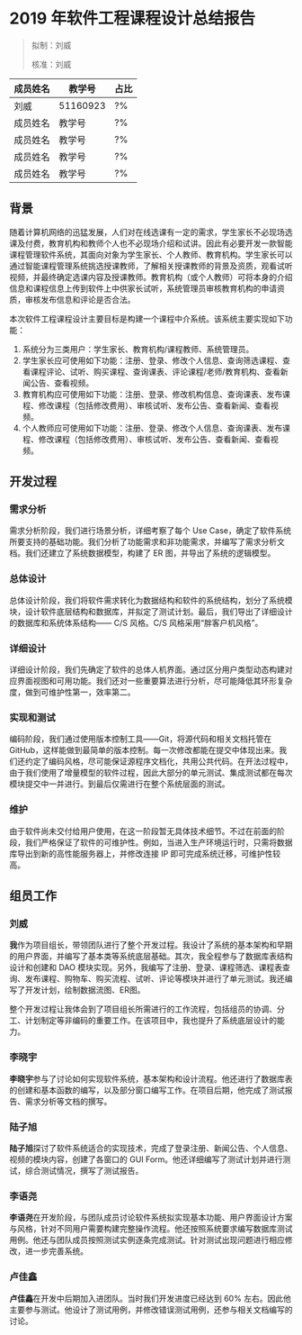 # 2019 年软件工程课程设计总结报告

>拟制：刘威
>
>核准：刘威

| 成员姓名 | 教学号 | 占比 |
| ------- | ------ | ------ |
| 刘威 | 51160923 | ?% |
| 成员姓名 | 教学号 | ?% |
| 成员姓名 | 教学号 | ?% |
| 成员姓名 | 教学号 | ?% |
| 成员姓名 | 教学号 | ?% |

## 背景

随着计算机网络的迅猛发展，人们对在线选课有一定的需求，学生家长不必现场选课及付费，教育机构和教师个人也不必现场介绍和试讲。因此有必要开发一款智能课程管理软件系统，其面向对象为学生家长、个人教师、教育机构。学生家长可以通过智能课程管理系统挑选授课教师，了解相关授课教师的背景及资质，观看试听视频，并最终确定选课内容及授课教师。教育机构（或个人教师）可将本身的介绍信息和课程信息上传到软件上中供家长试听，系统管理员审核教育机构的申请资质，审核发布信息和评论是否合法。

本次软件工程课程设计主要目标是构建一个课程中介系统。该系统主要实现如下功能：

1. 系统分为三类用户：学生家长、教育机构/课程教师、系统管理员。
2. 学生家长应可使用如下功能：注册、登录、修改个人信息、查询筛选课程、查看课程评论、试听、购买课程、查询课表、评论课程/老师/教育机构、查看新闻公告、查看视频。
3. 教育机构应可使用如下功能：注册、登录、修改机构信息、查询课表、发布课程、修改课程（包括修改费用）、审核试听、发布公告、查看新闻、查看视频。
3. 个人教师应可使用如下功能：注册、登录、修改个人信息、查询课表、发布课程、修改课程（包括修改费用）、审核试听、发布公告、查看新闻、查看视频。

## 开发过程

### 需求分析

需求分析阶段，我们进行场景分析，详细考察了每个 Use Case，确定了软件系统所要支持的基础功能。我们分析了功能需求和非功能需求，并编写了需求分析文档。我们还建立了系统数据模型，构建了 ER 图，并导出了系统的逻辑模型。

### 总体设计

总体设计阶段，我们将软件需求转化为数据结构和软件的系统结构，划分了系统模块，设计软件底层结构和数据库，并拟定了测试计划。最后，我们导出了详细设计的数据库和系统体系结构—— C/S 风格。C/S 风格采用“胖客户机风格”。

### 详细设计

详细设计阶段，我们先确定了软件的总体人机界面。通过区分用户类型动态构建对应界面视图和可用功能。我们还对一些重要算法进行分析，尽可能降低其环形复杂度，做到可维护性第一，效率第二。

### 实现和测试

编码阶段，我们通过使用版本控制工具——Git，将源代码和相关文档托管在 GitHub，这样能做到最简单的版本控制。每一次修改都能在提交中体现出来。我们还约定了编码风格，尽可能保证源程序文档化，共用公共代码。在开法过程中，由于我们使用了增量模型的软件过程，因此大部分的单元测试、集成测试都在每次模块提交中一并进行。到最后仅需进行在整个系统层面的测试。

### 维护

由于软件尚未交付给用户使用，在这一阶段暂无具体技术细节。不过在前面的阶段，我们严格保证了软件的可维护性。例如，当进入生产环境运行时，只需将数据库导出到新的高性能服务器上，并修改连接 IP 即可完成系统迁移，可维护性较高。

## 组员工作

### 刘威

**我**作为项目组长，带领团队进行了整个开发过程。我设计了系统的基本架构和早期的用户界面，并编写了基本类等系统底层基础。其次，我全程参与了数据库表结构设计和创建和 DAO 模块实现。另外，我编写了注册、登录、课程筛选、课程表查询、发布课程、购物车、购买流程、试听、评论等模块并进行了单元测试。我还编写了开发计划，绘制数据流图、ER图。

整个开发过程让我体会到了项目组长所需进行的工作流程，包括组员的协调、分工、计划制定等非编码的重要工作。在该项目中，我也提升了系统底层设计的能力。

### 李晓宇

**李晓宇**参与了讨论如何实现软件系统，基本架构和设计流程。他还进行了数据库表的创建和基本函数的编写，以及部分窗口编写工作。在项目后期，他完成了测试报告、需求分析等文档的撰写。

### 陆子旭

**陆子旭**探讨了软件系统适合的实现技术，完成了登录注册、新闻公告、个人信息、视频的模块内容，创建了各窗口的 GUI Form。他还详细编写了测试计划并进行测试，综合测试情况，撰写了测试报告。

### 李语尧

**李语尧**在开发阶段，与团队成员讨论软件系统拟实现基本功能、用户界面设计方案与风格，针对不同用户需要构建完整操作流程。他还按照系统要求编写数据库测试用例。他还与团队成员按照测试实例逐条完成测试。针对测试出现问题进行相应修改，进一步完善系统。

### 卢佳鑫

**卢佳鑫**在开发中后期加入进团队。当时我们开发进度已经达到 60% 左右。因此他主要参与测试。他设计了测试用例，并修改错误测试用例，还参与相关文档编写的讨论。
